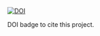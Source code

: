[![DOI](https://zenodo.org/badge/401145282.svg)](https://zenodo.org/badge/latestdoi/401145282)

DOI badge to cite this project.
